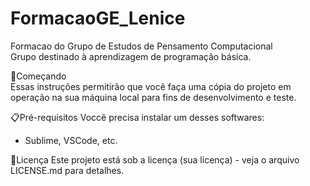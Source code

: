 # FormacaoGE_Lenice
Formacao do Grupo de Estudos de Pensamento Computacional<br>
Grupo destinado à aprendizagem  de programação básica.

🚀Começando<br>
Essas instruções permitirão que você faça uma cópia do projeto em operação na sua máquina local para fins de desenvolvimento e teste.


📋Pré-requisitos
Voccê precisa instalar um desses softwares:
* Sublime, VSCode, etc.


📄Licença
Este projeto está sob a licença (sua licença) - veja o arquivo LICENSE.md para detalhes.
